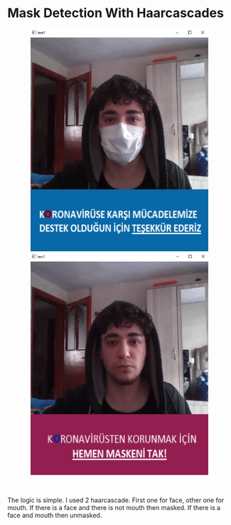 # Mask Detection With Haarcascades


<div align="center">
<p>
<img src="GitProject/sources/masked.PNG" width=400 height=500/>
<img src="GitProject/sources/nomask.PNG" width=400 height=500/>
</p>
<br>
</div>

  The logic is simple. I used 2 haarcascade. First one for face, other one for mouth. If there is a face and there is not mouth then masked. If there is a face and mouth then unmasked.
